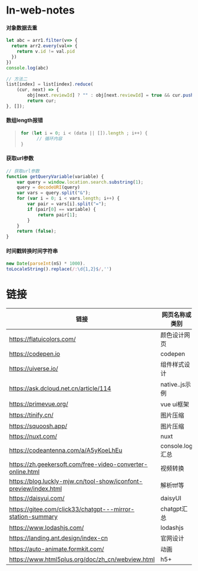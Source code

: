 # ln-web-notes

#### 对象数据去重

```javascript
let abc = arr1.filter(v=> {
  return arr2.every(val=> {
    return v.id != val.pid
  })
})
console.log(abc)
  
// 方法二
list[index] = list[index].reduce(
	(cur, next) => {
		obj[next.reviewId] ? "" : obj[next.reviewId] = true && cur.push(next);
		return cur;
}, []);
```

#### 数组length报错

> ```javascript
> for (let i = 0; i < (data || []).length ; i++) {
>       // 循环内容
> }
> ```

#### 获取url参数

```javascript
// 获取url参数
function getQueryVariable(variable) {
    var query = window.location.search.substring(1);
    query = decodeURI(query)
    var vars = query.split("&");
    for (var i = 0; i < vars.length; i++) {
        var pair = vars[i].split("=");
        if (pair[0] == variable) {
            return pair[1];
        }
    }
    return (false);
}
```

#### 时间戳转换时间字符串

```javascript
new Date(parseInt(nS) * 1000).
toLocaleString().replace(/:\d{1,2}$/,'')
```

# 链接

|链接|网页名称或类别|
|--|--|
|https://flatuicolors.com/|颜色设计网页|
|https://codepen.io|codepen|
|https://uiverse.io/|组件样式设计|
|https://ask.dcloud.net.cn/article/114|native..js示例|
|https://primevue.org/|vue ui框架|
|https://tinify.cn/|图片压缩|
|https://squoosh.app/|图片压缩|
|https://nuxt.com/|nuxt|
|https://codeantenna.com/a/A5yKoeLhEu|console.log汇总|
|https://zh.geekersoft.com/free-video-converter-online.html|视频转换|
|https://blog.luckly-mjw.cn/tool-show/iconfont-preview/index.html|解析ttf等|
|https://daisyui.com/|daisyUI|
|https://gitee.com/click33/chatgpt---mirror-station-summary|chatgpt汇总|
|https://www.lodashjs.com/|lodashjs|
|https://landing.ant.design/index-cn|官网设计|
|https://auto-animate.formkit.com/|动画|
|https://www.html5plus.org/doc/zh_cn/webview.html|h5+|